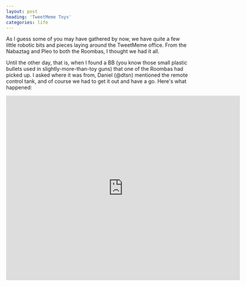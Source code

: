 ```yaml
---
layout: post
heading: 'TweetMeme Toys'
categories: life
---
```


As I guess some of you may have gathered by now, we have quite a few little robotic bits and pieces laying around the TweetMeme office. From the Nabaztag and Pleo to both the Roombas, I thought we had it all.

Until the other day, that is, when I found a BB (you know those small plastic bullets used in slightly-more-than-toy guns) that one of the Roombas had picked up. I asked where it was from, Daniel (@dtsn) mentioned the remote control tank, and of course we had to get it out and have a go. Here's what happened:

<span class="youtube"><iframe title="YouTube video player" class="youtube-player" type="text/html" width="640" height="505" src="http://www.youtube.com/embed/8x9oaDiNhwU?wmode=transparent&amp;fs=1&amp;hl=en&amp;modestbranding=1&amp;iv_load_policy=3&amp;showsearch=0&amp;rel=0&amp;theme=dark" frameborder="0" allowfullscreen=""> </iframe></span>
